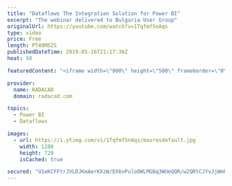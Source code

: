 ```yaml
---
title: "Dataflows The Integration Solution for Power BI"
excerpt: "The webinar delivered to Bulgaria User Group"
originalUrl: https://youtube.com/watch?v=1TqfmfSnAqs
type: video
price: Free
length: PT49M52S
publishedDateTime: 2019-05-16T21:17:36Z
heat: 50

featuredContent: "<iframe width=\"800\" height=\"500\" frameborder=\"0\" src=\"https://www.youtube.com/embed/1TqfmfSnAqs\" allow=\"accelerometer; autoplay; encrypted-media; gyroscope; picture-in-picture\" allowfullscreen></iframe>"

provider:
  name: RADACAD
  domain: radacad.com

topics:
  - Power BI
  - Dataflows

images:
  - url: https://i.ytimg.com/vi/1TqfmfSnAqs/maxresdefault.jpg
    width: 1280
    height: 720
    isCached: true

secured: "U1eKCFFtrJVLDJKmAerKXzW/EX6nPuloDWLMGBq3WUeQQR/w2QRtCJYvJjWmhixDCK+bPXmV8JufGZ3p00w697Prg93Q/XbhYhcMv8tBajNurYIWi75g8Cdyudo+Criyn4nJhDxXNl9InsNrkEsRLvTGbr7eJ+CnRpKgd77WU9IzfSxDqTNwOtKRS2HzvUp5eTVPU0h5kBbLZYEDeo0mlk8zzK2AuSldbaz1jDvuYUJKVVqOV15vE2aaVOaKGlgvVWFzVUPQB/FeWqN+bN2c3YHvzvpKyhOJ6bBhUWxuSsA0NlO1YeIFD2TqUVUz8knkx4+JUd2S4E7xG4GvuixzU6vWODwB8jWAdfuTDTTsko3W3SuHYzUogPTyJiUWcunoDI3kUQ0utSUR4EoCsNqr+I+XAZHfooSHpjZfgpzRhyA=;bqCNNZcB/i0YsD25fpYP3w=="
---
```


